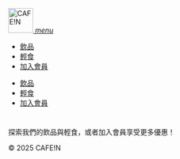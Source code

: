 <!DOCTYPE html>
<html lang="en">
<head>
  <!-- Import Materialize CSS 和 JavaScript -->
  <link href="https://fonts.googleapis.com/icon?family=Material+Icons" rel="stylesheet">
  <link rel="stylesheet" href="https://cdnjs.cloudflare.com/ajax/libs/materialize/1.0.0/css/materialize.min.css">
  <script src="https://cdnjs.cloudflare.com/ajax/libs/materialize/1.0.0/js/materialize.min.js"></script>
  <meta name="viewport" content="width=device-width, initial-scale=1.0"/>

  <title>CAFE!N</title>

  <style>
    .brand-logo img {
      height: 50px; /* 調整 Logo 高度 */
    }
  </style>
</head>
<body>
  <!-- 導航列 -->
  <nav class="white">
    <div class="nav-wrapper container">
      <!-- Logo -->
      <a href="#" class="brand-logo">
        <img src="https://i.ibb.co/BVjrJxp/2025-01-11-10-26-55.png" alt="CAFE!N">
      </a>
      <!-- 漢堡選單 (Mobile) -->
      <a href="#" data-target="mobile-demo" class="sidenav-trigger">
        <i class="material-icons black-text">menu</i>
      </a>
      <!-- Desktop 選單 -->
      <ul class="right hide-on-med-and-down">
        <li><a href="//jsfiddle.net/yungchihsu/ez56aqnx/embed/result/" class="black-text">飲品</a></li>
        <li><a href="snacks.html" class="black-text">輕食</a></li>
        <li><a href="join.html" class="black-text">加入會員</a></li>
      </ul>
    </div>
  </nav>

  <!-- 漢堡選單內容 (Mobile) -->
  <ul class="sidenav" id="mobile-demo">
    <li><a href="https://jsfiddle.net/yungchihsu/ez56aqnx/1/show/" class="black-text">飲品</a></li>
    <li><a href="snacks.html">輕食</a></li>
    <li><a href="join.html">加入會員</a></li>
  </ul>

  <!-- 主內容區域 -->
  <div class="container">
    <h1></h1>
    <p>探索我們的飲品與輕食，或者加入會員享受更多優惠！</p>
  </div>

  <!-- 頁腳 -->
  <footer class="page-footer grey lighten-3">
    <div class="container">
      <p class="black-text">© 2025 CAFE!N</p>
    </div>
  </footer>

  <script>
    // 初始化漢堡選單 (Mobile)
    document.addEventListener('DOMContentLoaded', function() {
      var elems = document.querySelectorAll('.sidenav');
      var instances = M.Sidenav.init(elems);
    });
  </script>
</body>
</html>
</html>
